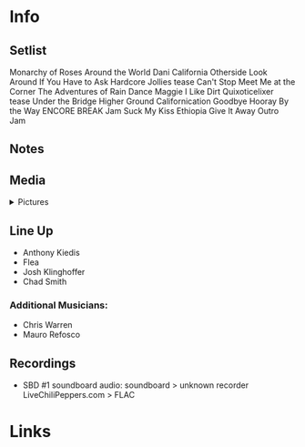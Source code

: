 # Info

## Setlist

Monarchy of Roses
Around the World
Dani California
Otherside
Look Around
If You Have to Ask
Hardcore Jollies tease
Can't Stop
Meet Me at the Corner
The Adventures of Rain Dance Maggie
I Like Dirt
Quixoticelixer tease
Under the Bridge
Higher Ground
Californication
Goodbye Hooray
By the Way
ENCORE BREAK
Jam
Suck My Kiss
Ethiopia
Give It Away
Outro Jam

## Notes

## Media 

<details>
  <summary>Pictures</summary>
  <!--<img alt="Setlist" title="Setlist" src="_.jpg" height="200" />
  <img alt="Flyer" title="Flyer" src="_.jpg" height="200" />-->
</details>

## Line Up

* Anthony Kiedis
* Flea
* Josh Klinghoffer
* Chad Smith

### Additional Musicians:

* Chris Warren  
* Mauro Refosco

## Recordings

* SBD #1 soundboard audio: soundboard > unknown recorder LiveChiliPeppers.com > FLAC

# Links
